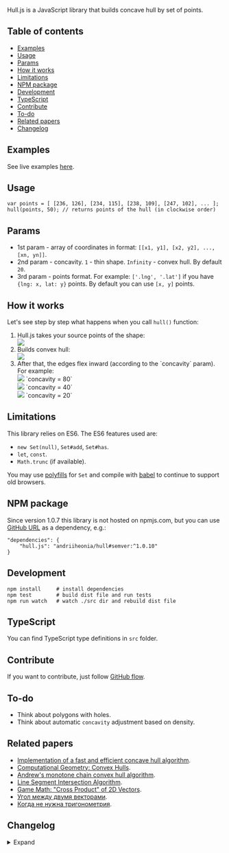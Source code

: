 Hull.js is a JavaScript library that builds concave hull by set of points.

## Table of contents
- [Examples](#examples)
- [Usage](#usage)
- [Params](#params)
- [How it works](#how-it-works)
- [Limitations](#limitations)
- [NPM package](#npm-package)
- [Development](#development)
- [TypeScript](#typescript)
- [Contribute](#contribute)
- [To-do](#to-do)
- [Related papers](#related-papers)
- [Changelog](#changelog)

## Examples

See live examples <a target="_blank" href="http://andriiheonia.github.io/hull/">here</a>.

## Usage

	var points = [ [236, 126], [234, 115], [238, 109], [247, 102], ... ];
	hull(points, 50); // returns points of the hull (in clockwise order)

## Params
* 1st param - array of coordinates in format: `[[x1, y1], [x2, y2], ..., [xn, yn]]`.
* 2nd param - concavity. `1` - thin shape. `Infinity` - convex hull. By default `20`.
* 3rd param - points format. For example: `['.lng', '.lat']` if you have `{lng: x, lat: y}` points. By default you can use `[x, y]` points.

## How it works

Let's see step by step what happens when you call `hull()` function:

<ol>
    <li>
        <div>Hull.js takes your source points of the shape:</div>
        <div><img src="https://raw.githubusercontent.com/andriiheonia/hull/master/readme-imgs/0.png" /></div>
    </li>
    <li>
        <div>Builds convex hull:</div>
        <div><img src="https://raw.githubusercontent.com/andriiheonia/hull/master/readme-imgs/1.png" /></div>
    </li>
    <li>
        <div>After that, the edges flex inward (according to the `concavity` param). For example:</div>
        <div>
            <img src="https://raw.githubusercontent.com/andriiheonia/hull/master/readme-imgs/2_1.png" />
            `concavity = 80`<br/>
            <img src="https://raw.githubusercontent.com/andriiheonia/hull/master/readme-imgs/2_2.png" />
            `concavity = 40`<br/>
            <img src="https://raw.githubusercontent.com/andriiheonia/hull/master/readme-imgs/2_3.png" />
            `concavity = 20`
        </div>
    </li>
</ol>

## Limitations
This library relies on ES6. The ES6 features used are:
- `new Set(null)`, `Set#add`, `Set#has`.
- `let`, `const`.
- `Math.trunc` (if available).

You may use [polyfills](https://www.npmjs.com/package/core-js) for `Set` and compile with [babel](https://babeljs.io/) to continue to support old browsers.

## NPM package

Since version 1.0.7 this library is not hosted on npmjs.com, but you can use [GitHub URL](https://docs.npmjs.com/cli/v10/configuring-npm/package-json#github-urls) as a dependency, e.g.:

```
"dependencies": {
    "hull.js": "andriiheonia/hull#semver:^1.0.10"
}
```

## Development
	npm install     # install dependencies
	npm test        # build dist file and run tests
	npm run watch   # watch ./src dir and rebuild dist file

## TypeScript

You can find TypeScript type definitions in `src` folder.

## Contribute

If you want to contribute, just follow <a href="https://docs.github.com/en/get-started/using-github/github-flow" target="_blank">GitHub flow</a>.

## To-do

* Think about polygons with holes.
* Think about automatic `concavity` adjustment based on density.

## Related papers

* <a target="_blank" href="http://www.it.uu.se/edu/course/homepage/projektTDB/ht13/project10/Project-10-report.pdf">Implementation of a fast and efficient concave hull algorithm</a>.
* <a target="_blank" href="http://www.cs.jhu.edu/~misha/Fall05/09.13.05.pdf">Computational Geometry: Convex Hulls</a>.
* <a target="_blank" href="https://en.wikibooks.org/wiki/Algorithm_Implementation/Geometry/Convex_hull/Monotone_chain">Andrew's monotone chain convex hull algorithm</a>.
* <a target="_blank" href="http://bryceboe.com/2006/10/23/line-segment-intersection-algorithm/">Line Segment Intersection Algorithm</a>.
* <a target="_blank" href="http://allenchou.net/2013/07/cross-product-of-2d-vectors/">Game Math: "Cross Product" of 2D Vectors</a>.
* <a target="_blank" href="http://users.livejournal.com/_winnie/237714.html">Угол между двумя векторами</a>.
* <a target="_blank" href="http://habrahabr.ru/post/105882/">Когда не нужна тригонометрия</a>.

## Changelog

<details>
    <summary>Expand</summary>

### 1.0.10 - 07.11.2024
- Fix vulnerability issue.
### 1.0.9 - 29.10.2024
- Update NPM dependencies to address vulnerability issues.
### 1.0.8 - 31.05.2024
- Deprecate library on [npmjs registry](https://docs.npmjs.com/cli/v10/using-npm/registry).
### 1.0.7 - 03.05.2024
Squash previous tiny releases into one bigger commit with the following minor changes:
- Fix issue with formatting when users pass less than 4 points as an input.
- Remove bower and travis files as they are deprecated.
### 1.0.2 — 26.09.2021
- Clean up .gitignore.
- Add "debug" folder to .npmignore to reduce tarball size.
### 1.0.1 — 24.10.2020
- Fix that avoids hitting stack size limit on large arrays.
### 1.0.0 — 28.06.2019
- Change language level to ES6.
- Performance improvements.
### 0.2.11 — 05.05.2019
- Minor changes: return the first point as the last point when fewer than 4 unique points are provided.
### 0.2.10 — 04.09.2016
- Minor changes: fix missing "var" declaration.
### 0.2.9 — 28.07.2016
- Fix modification of the initial array.
- Add filtration of the duplicates.
### 0.2.8 — 01.04.2016
- Add edgeSkipList to increase performance of the highly accurate shapes (with the small `concavity` number) + some refactoring.
### 0.2.7 — 01.05.2015
- Minor changes: fix bower.json.
### 0.2.6 — 01.05.2015
- Minor changes: fix bower.json.
### 0.2.5 — 01.05.2015
- Minor changes: Bower support.
### 0.2.4 — 23.03.2015
- Minor changes: copyrights.
### 0.2.3 — 04.02.2015
- Minor changes: readme, package.json.
### 0.2.2 — 04.02.2015
- Configurable point format, now you can use points like `{x: 10, y: 10}` and `{lat: 52, lng: 82}`.
### 0.2.1 — 21.10.2014
- Minor changes: doc, package.json, etc.
### 0.2.0 — 20.10.2014
- Second version with better performance inspired by <a href="http://www.it.uu.se/edu/course/homepage/projektTDB/ht13/project10/Project-10-report.pdf" target="_blank">this</a> article.
### 0.1.0 — 06.09.2014
- First version based on Delaunay triangulation.
</details>
